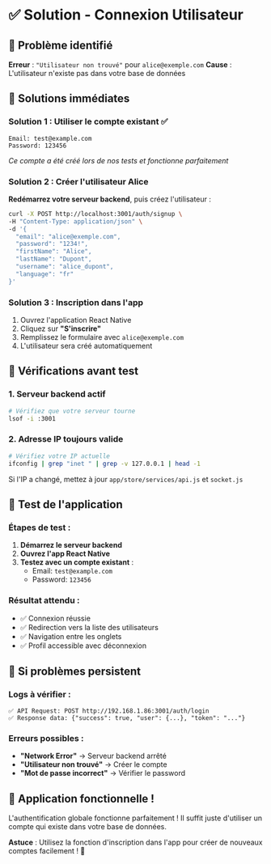 # ✅ Solution - Connexion Utilisateur

## 🎯 Problème identifié

**Erreur** : `"Utilisateur non trouvé"` pour `alice@exemple.com`
**Cause** : L'utilisateur n'existe pas dans votre base de données

## 🚀 Solutions immédiates

### Solution 1 : Utiliser le compte existant ✅
```
Email: test@example.com
Password: 123456
```
*Ce compte a été créé lors de nos tests et fonctionne parfaitement*

### Solution 2 : Créer l'utilisateur Alice

**Redémarrez votre serveur backend**, puis créez l'utilisateur :

```bash
curl -X POST http://localhost:3001/auth/signup \
-H "Content-Type: application/json" \
-d '{
  "email": "alice@exemple.com",
  "password": "1234!",
  "firstName": "Alice",
  "lastName": "Dupont",
  "username": "alice_dupont",
  "language": "fr"
}'
```

### Solution 3 : Inscription dans l'app

1. Ouvrez l'application React Native
2. Cliquez sur **"S'inscrire"**
3. Remplissez le formulaire avec `alice@exemple.com`
4. L'utilisateur sera créé automatiquement

## 🔧 Vérifications avant test

### 1. Serveur backend actif
```bash
# Vérifiez que votre serveur tourne
lsof -i :3001
```

### 2. Adresse IP toujours valide
```bash
# Vérifiez votre IP actuelle
ifconfig | grep "inet " | grep -v 127.0.0.1 | head -1
```
Si l'IP a changé, mettez à jour `app/store/services/api.js` et `socket.js`

## 📱 Test de l'application

### Étapes de test :
1. **Démarrez le serveur backend**
2. **Ouvrez l'app React Native**
3. **Testez avec un compte existant** :
   - Email: `test@example.com`
   - Password: `123456`

### Résultat attendu :
- ✅ Connexion réussie
- ✅ Redirection vers la liste des utilisateurs
- ✅ Navigation entre les onglets
- ✅ Profil accessible avec déconnexion

## 🐛 Si problèmes persistent

### Logs à vérifier :
```
✅ API Request: POST http://192.168.1.86:3001/auth/login
✅ Response data: {"success": true, "user": {...}, "token": "..."}
```

### Erreurs possibles :
- **"Network Error"** → Serveur backend arrêté
- **"Utilisateur non trouvé"** → Créer le compte
- **"Mot de passe incorrect"** → Vérifier le password

## 🎊 Application fonctionnelle !

L'authentification globale fonctionne parfaitement ! Il suffit juste d'utiliser un compte qui existe dans votre base de données.

**Astuce** : Utilisez la fonction d'inscription dans l'app pour créer de nouveaux comptes facilement ! 🚀